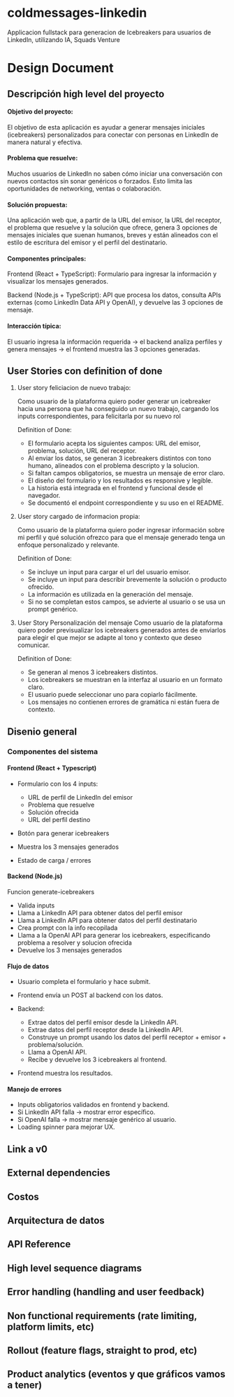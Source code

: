# coldmessages-linkedin
Applicacion fullstack para generacion de Icebreakers para usuarios de LinkedIn, utilizando IA, Squads Venture


# Design Document

## Descripción high level del proyecto

#### Objetivo del proyecto:

El objetivo de esta aplicación es ayudar a generar mensajes iniciales (icebreakers) personalizados para conectar con personas en LinkedIn de manera natural y efectiva.

#### Problema que resuelve:

Muchos usuarios de LinkedIn no saben cómo iniciar una conversación con nuevos contactos sin sonar genéricos o forzados. Esto limita las oportunidades de networking, ventas o colaboración.

#### Solución propuesta:

Una aplicación web que, a partir de la URL del emisor, la URL del receptor, el problema que resuelve y la solución que ofrece, genera 3 opciones de mensajes iniciales que suenan humanos, breves y están alineados con el estilo de escritura del emisor y el perfil del destinatario.

#### Componentes principales:

Frontend (React + TypeScript): Formulario para ingresar la información y visualizar los mensajes generados.

Backend (Node.js + TypeScript): API que procesa los datos, consulta APIs externas (como LinkedIn Data API y OpenAI), y devuelve las 3 opciones de mensaje.

#### Interacción típica:
El usuario ingresa la información requerida → el backend analiza perfiles y genera mensajes → el frontend muestra las 3 opciones generadas.

## User Stories con definition of done

1) User story feliciacion de nuevo trabajo:

    Como usuario de la plataforma
    quiero poder generar un icebreaker hacia una persona que ha conseguido un nuevo trabajo,
    cargando los inputs correspondientes,
    para felicitarla por su nuevo rol

    Definition of Done:

    - El formulario acepta los siguientes campos: URL del emisor, problema, solución, URL del receptor.
    - Al enviar los datos, se generan 3 icebreakers distintos con tono humano, alineados con el problema descripto y la solucion.
    - Si faltan campos obligatorios, se muestra un mensaje de error claro.
    - El diseño del formulario y los resultados es responsive y legible.
    - La historia está integrada en el frontend y funcional desde el navegador.
    - Se documentó el endpoint correspondiente y su uso en el README.


2) User story cargado de informacion propia:

    Como usuario de la plataforma
    quiero poder ingresar información sobre mi perfil y qué solución ofrezco
    para que el mensaje generado tenga un enfoque personalizado y relevante.

    Definition of Done:
    - Se incluye un input para cargar el url del usuario emisor.
    - Se incluye un input para describir brevemente la solución o producto ofrecido.
    - La información es utilizada en la generación del mensaje.
    - Si no se completan estos campos, se advierte al usuario o se usa un prompt genérico.

3) User Story Personalización del mensaje
    Como usuario de la plataforma
    quiero poder previsualizar los icebreakers generados antes de enviarlos
    para elegir el que mejor se adapte al tono y contexto que deseo comunicar.

    Definition of Done:

    - Se generan al menos 3 icebreakers distintos.
    - Los icebreakers se muestran en la interfaz al usuario en un formato claro.
    - El usuario puede seleccionar uno para copiarlo fácilmente.
    - Los mensajes no contienen errores de gramática ni están fuera de contexto.

## Disenio general

### Componentes del sistema

#### Frontend (React + Typescript)

- Formulario con los 4 inputs:
    - URL de perfil de LinkedIn del emisor
    - Problema que resuelve
    - Solución ofrecida
    - URL del perfil destino

- Botón para generar icebreakers

- Muestra los 3 mensajes generados

- Estado de carga / errores

#### Backend (Node.js)

Funcion generate-icebreakers

- Valida inputs
- Llama a LinkedIn API para obtener datos del perfil emisor
- Llama a LinkedIn API para obtener datos del perfil destinatario
- Crea prompt con la info recopilada
- Llama a la OpenAI API para generar los icebreakers, especificando problema a resolver y solucion ofrecida
- Devuelve los 3 mensajes generados

#### Flujo de datos
- Usuario completa el formulario y hace submit.
- Frontend envía un POST al backend con los datos.

- Backend:
    - Extrae datos del perfil emisor desde la LinkedIn API.
    - Extrae datos del perfil receptor desde la LinkedIn API.
    - Construye un prompt usando los datos del perfil receptor + emisor + problema/solución.
    - Llama a OpenAI API.
    - Recibe y devuelve los 3 icebreakers al frontend.

- Frontend muestra los resultados.

#### Manejo de errores
- Inputs obligatorios validados en frontend y backend.
- Si LinkedIn API falla → mostrar error específico.
- Si OpenAI falla → mostrar mensaje genérico al usuario.
- Loading spinner para mejorar UX.

## Link a v0

## External dependencies

## Costos

## Arquitectura de datos

## API Reference

## High level sequence diagrams

## Error handling (handling and user feedback)

## Non functional requirements (rate limiting, platform limits, etc)

## Rollout (feature flags, straight to prod, etc)

## Product analytics (eventos y que gráficos vamos a tener)